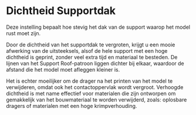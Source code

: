 Dichtheid Supportdak
====
Deze instelling bepaalt hoe stevig het dak van de support waarop het model rust moet zijn.

Door de dichtheid van het supportdak te vergroten, krijgt u een mooie afwerking van de uitsteeksels, alsof de hele support met een hoge dichtheid is geprint, zonder veel extra tijd en materiaal te besteden. De lijnen van het Support Roof-patroon liggen dichter bij elkaar, waardoor de afstand die het model moet afleggen kleiner is.

Het is echter moeilijker om de drager na het printen van het model te verwijderen, omdat ook het contactoppervlak wordt vergroot. Verhoogde dichtheid is met name effectief voor materialen die zijn ontworpen om gemakkelijk van het bouwmateriaal te worden verwijderd, zoals: oplosbare dragers of materialen met een hoge krimpverhouding.